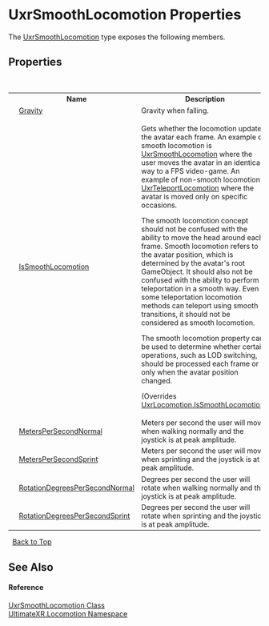 # UxrSmoothLocomotion Properties
 

The <a href="T_UltimateXR_Locomotion_UxrSmoothLocomotion">UxrSmoothLocomotion</a> type exposes the following members.


## Properties
&nbsp;<table><tr><th></th><th>Name</th><th>Description</th></tr><tr><td>![Public property](media/pubproperty.gif "Public property")</td><td><a href="P_UltimateXR_Locomotion_UxrSmoothLocomotion_Gravity">Gravity</a></td><td>
Gravity when falling.</td></tr><tr><td>![Public property](media/pubproperty.gif "Public property")</td><td><a href="P_UltimateXR_Locomotion_UxrSmoothLocomotion_IsSmoothLocomotion">IsSmoothLocomotion</a></td><td>

Gets whether the locomotion updates the avatar each frame. An example of smooth locomotion is <a href="T_UltimateXR_Locomotion_UxrSmoothLocomotion">UxrSmoothLocomotion</a> where the user moves the avatar in an identical way to a FPS video-game. An example of non-smooth locomotion is <a href="T_UltimateXR_Locomotion_UxrTeleportLocomotion">UxrTeleportLocomotion</a> where the avatar is moved only on specific occasions.

The smooth locomotion concept should not be confused with the ability to move the head around each frame. Smooth locomotion refers to the avatar position, which is determined by the avatar's root GameObject. It should also not be confused with the ability to perform teleportation in a smooth way. Even if some teleportation locomotion methods can teleport using smooth transitions, it should not be considered as smooth locomotion.

The smooth locomotion property can be used to determine whether certain operations, such as LOD switching, should be processed each frame or only when the avatar position changed.

 (Overrides <a href="P_UltimateXR_Locomotion_UxrLocomotion_IsSmoothLocomotion">UxrLocomotion.IsSmoothLocomotion</a>.)</td></tr><tr><td>![Public property](media/pubproperty.gif "Public property")</td><td><a href="P_UltimateXR_Locomotion_UxrSmoothLocomotion_MetersPerSecondNormal">MetersPerSecondNormal</a></td><td>
Meters per second the user will move when walking normally and the joystick is at peak amplitude.</td></tr><tr><td>![Public property](media/pubproperty.gif "Public property")</td><td><a href="P_UltimateXR_Locomotion_UxrSmoothLocomotion_MetersPerSecondSprint">MetersPerSecondSprint</a></td><td>
Meters per second the user will move when sprinting and the joystick is at peak amplitude.</td></tr><tr><td>![Public property](media/pubproperty.gif "Public property")</td><td><a href="P_UltimateXR_Locomotion_UxrSmoothLocomotion_RotationDegreesPerSecondNormal">RotationDegreesPerSecondNormal</a></td><td>
Degrees per second the user will rotate when walking normally and the joystick is at peak amplitude.</td></tr><tr><td>![Public property](media/pubproperty.gif "Public property")</td><td><a href="P_UltimateXR_Locomotion_UxrSmoothLocomotion_RotationDegreesPerSecondSprint">RotationDegreesPerSecondSprint</a></td><td>
Degrees per second the user will rotate when sprinting and the joystick is at peak amplitude.</td></tr></table>&nbsp;
<a href="#uxrsmoothlocomotion-properties">Back to Top</a>

## See Also


#### Reference
<a href="T_UltimateXR_Locomotion_UxrSmoothLocomotion">UxrSmoothLocomotion Class</a><br /><a href="N_UltimateXR_Locomotion">UltimateXR.Locomotion Namespace</a><br />
